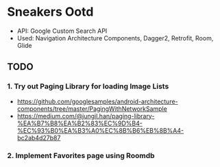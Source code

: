 # Sneakers Ootd
  * API: Google Custom Search API
  * Used: Navigation Architecture Components, Dagger2, Retrofit, Room, Glide
## TODO
### 1. Try out Paging Library for loading Image Lists
  * https://github.com/googlesamples/android-architecture-components/tree/master/PagingWithNetworkSample
  * https://medium.com/@jungil.han/paging-library-%EA%B7%B8%EA%B2%83%EC%9D%B4-%EC%93%B0%EA%B3%A0%EC%8B%B6%EB%8B%A4-bc2ab4d27b87
### 2. Implement Favorites page using Roomdb
